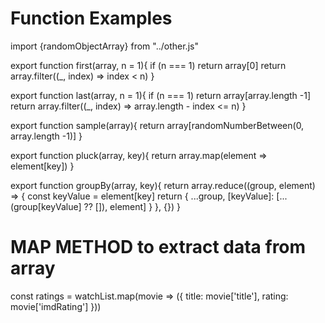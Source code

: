 # Function Examples #

   import {randomObjectArray} from "../other.js"

   export function first(array, n = 1){
      if  (n === 1) return array[0]
      return array.filter((_, index) => index < n)
   }

   export function last(array, n = 1){
      if (n === 1) return array[array.length -1]
      return array.filter((_, index) => array.length - index <= n)
   }


   export function sample(array){
      return array[randomNumberBetween(0, array.length -1)]
   }

   export function pluck(array, key){
      return array.map(element => element[key])
   }

   export function groupBy(array, key){
      return array.reduce((group, element) => {
         const keyValue = element[key]
         return { ...group, [keyValue]: [...(group[keyValue] ?? []),
         element] }
      }, {})
   }


# MAP METHOD to extract data from array #

   const ratings = watchList.map(movie => ({
      title: movie['title'], rating: movie['imdRating']
   }))
